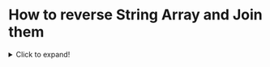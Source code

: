 # How to reverse String Array and Join them

<details>
  <summary>Click to expand!</summary>
  
  ```Java
    [...'Mohan'].reverse().join('')'
  ```
</details>
